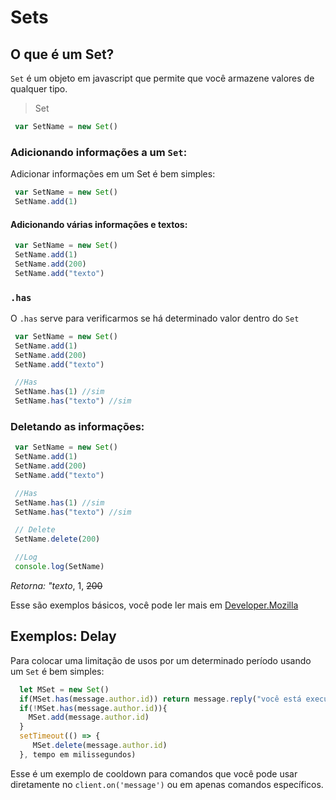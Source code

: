 # Sets

## O que é um Set?
 `Set` é um objeto em javascript que permite que você armazene valores de qualquer tipo.

> Set
```javascript
 var SetName = new Set()
```

### Adicionando informações a um `Set`:
 Adicionar informações em um Set é bem simples:

```javascript
 var SetName = new Set()
 SetName.add(1)
```
#### Adicionando várias informações e textos:

```javascript
 var SetName = new Set()
 SetName.add(1)
 SetName.add(200)
 SetName.add("texto")
```

### `.has`
 O `.has` serve para verificarmos se há determinado valor dentro do `Set`

```javascript
 var SetName = new Set()
 SetName.add(1)
 SetName.add(200)
 SetName.add("texto")

 //Has
 SetName.has(1) //sim
 SetName.has("texto") //sim
```

### Deletando as informações:

```javascript
 var SetName = new Set()
 SetName.add(1)
 SetName.add(200)
 SetName.add("texto")

 //Has
 SetName.has(1) //sim
 SetName.has("texto") //sim

 // Delete
 SetName.delete(200)

 //Log
 console.log(SetName)
```
*Retorna: "texto*, 1, ~~200~~

 Esse são exemplos básicos, você pode ler mais em [Developer.Mozilla](https://developer.mozilla.org/pt-BR/docs/Web/JavaScript/Reference/Global_Objects/Set)

## Exemplos: Delay
 Para colocar uma limitação de usos por um determinado período usando um `Set` é bem simples:

```javascript
  let MSet = new Set()
  if(MSet.has(message.author.id)) return message.reply("você está executando os comandos rápido de mais!")
  if(!MSet.has(message.author.id)){
    MSet.add(message.author.id)
  }
  setTimeout(() => {
     MSet.delete(message.author.id)
  }, tempo em milissegundos)
```
 Esse é um exemplo de cooldown para comandos que você pode usar diretamente no `client.on('message')` ou em apenas comandos específicos.
